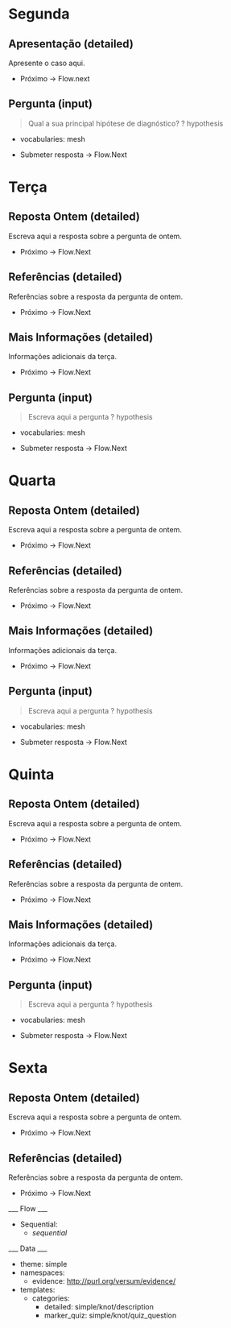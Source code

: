 Segunda
=======

## Apresentação (detailed)

Apresente o caso aqui.

* Próximo -> Flow.next

## Pergunta (input)

> Qual a sua principal hipótese de diagnóstico?
? hypothesis
  * vocabularies: mesh

* Submeter resposta -> Flow.Next

Terça
=====

## Reposta Ontem (detailed)

Escreva aqui a resposta sobre a pergunta de ontem.

* Próximo -> Flow.Next

## Referências (detailed)

Referências sobre a resposta da pergunta de ontem.

* Próximo -> Flow.Next

## Mais Informações (detailed)

Informações adicionais da terça.

* Próximo -> Flow.Next

## Pergunta (input)

> Escreva aqui a pergunta
? hypothesis
  * vocabularies: mesh

* Submeter resposta -> Flow.Next

Quarta
======

## Reposta Ontem (detailed)

Escreva aqui a resposta sobre a pergunta de ontem.

* Próximo -> Flow.Next

## Referências (detailed)

Referências sobre a resposta da pergunta de ontem.

* Próximo -> Flow.Next

## Mais Informações (detailed)

Informações adicionais da terça.

* Próximo -> Flow.Next

## Pergunta (input)

> Escreva aqui a pergunta
? hypothesis
  * vocabularies: mesh

* Submeter resposta -> Flow.Next

Quinta
======

## Reposta Ontem (detailed)

Escreva aqui a resposta sobre a pergunta de ontem.

* Próximo -> Flow.Next

## Referências (detailed)

Referências sobre a resposta da pergunta de ontem.

* Próximo -> Flow.Next

## Mais Informações (detailed)

Informações adicionais da terça.

* Próximo -> Flow.Next

## Pergunta (input)

> Escreva aqui a pergunta
? hypothesis
  * vocabularies: mesh

* Submeter resposta -> Flow.Next

Sexta
=====

## Reposta Ontem (detailed)

Escreva aqui a resposta sobre a pergunta de ontem.

* Próximo -> Flow.Next

## Referências (detailed)

Referências sobre a resposta da pergunta de ontem.

* Próximo -> Flow.Next

___ Flow ___

* Sequential:
  * _sequential_

___ Data ___

* theme: simple
* namespaces:
  * evidence: http://purl.org/versum/evidence/
* templates:
  * categories:
    * detailed: simple/knot/description
    * marker_quiz: simple/knot/quiz_question